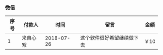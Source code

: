 ### 微信
序号 | 付款人 | 时间 | 留言|金额
----|----|-----|-----|---
1 | 来自心絮  |   2018-07-26 | 这个软件很好希望继续做下去|  ￥10